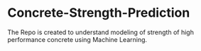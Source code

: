 # Concrete-Strength-Prediction
The Repo is created to understand modeling of strength of high performance concrete using Machine Learning.
